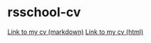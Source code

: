 # rsschool-cv
[Link to my cv (markdown)](https://codingmemories.github.io/rsschool-cv/cv)
[Link to my cv (html)](https://codingmemories.github.io/rsschool-cv/)
